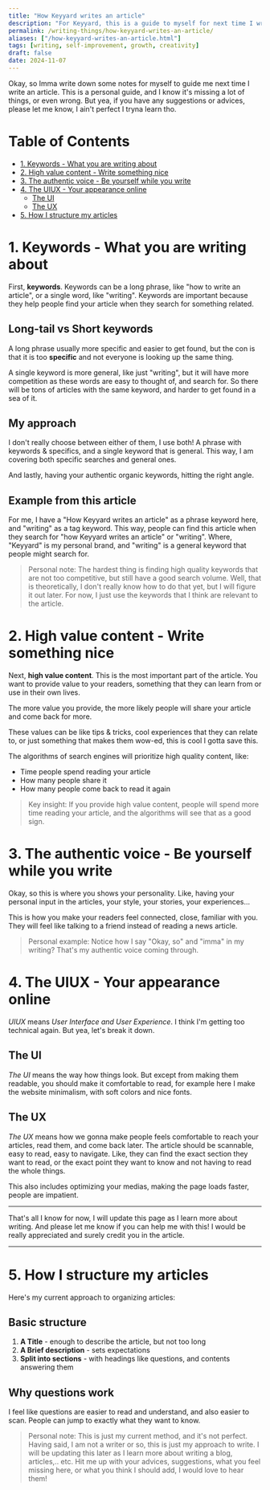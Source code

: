 ```yaml
---
title: "How Keyyard writes an article"
description: "For Keyyard, this is a guide to myself for next time I write something."
permalink: /writing-things/how-keyyard-writes-an-article/
aliases: ["/how-keyyard-writes-an-article.html"]
tags: [writing, self-improvement, growth, creativity]
draft: false
date: 2024-11-07
---
```


Okay, so Imma write down some notes for myself to guide me next time I write an article. This is a personal guide, and I know it's missing a lot of things, or even wrong. But yea, if you have any suggestions or advices, please let me know, I ain't perfect I tryna learn tho.

# Table of Contents
- [1. Keywords - What you are writing about](#1-keywords---what-you-are-writing-about)
- [2. High value content - Write something nice](#2-high-value-content---write-something-nice)
- [3. The authentic voice - Be yourself while you write](#3-the-authentic-voice---be-yourself-while-you-write)
- [4. The UIUX - Your appearance online](#4-the-uiux---your-appearance-online)
    - [The UI](#the-ui)
    - [The UX](#the-ux)
- [5. How I structure my articles](#5-how-i-structure-my-articles)

# 1. Keywords - What you are writing about

First, **keywords**. Keywords can be a long phrase, like "how to write an article", or a single word, like "writing". Keywords are important because they help people find your article when they search for something related.

## Long-tail vs Short keywords

A long phrase usually more specific and easier to get found, but the con is that it is too **specific** and not everyone is looking up the same thing.

A single keyword is more general, like just "writing", but it will have more competition as these words are easy to thought of, and search for. So there will be tons of articles with the same keyword, and harder to get found in a sea of it.

## My approach

I don't really choose between either of them, I use both! A phrase with keywords & specifics, and a single keyword that is general. This way, I am covering both specific searches and general ones.

And lastly, having your authentic organic keywords, hitting the right angle.

## Example from this article

For me, I have a "How Keyyard writes an article" as a phrase keyword here, and "writing" as a tag keyword. This way, people can find this article when they search for "how Keyyard writes an article" or "writing". Where, "Keyyard" is my personal brand, and "writing" is a general keyword that people might search for.

> Personal note: The hardest thing is finding high quality keywords that are not too competitive, but still have a good search volume. Well, that is theoretically, I don't really know how to do that yet, but I will figure it out later. For now, I just use the keywords that I think are relevant to the article.

# 2. High value content - Write something nice

Next, **high value content**. This is the most important part of the article. You want to provide value to your readers, something that they can learn from or use in their own lives.

The more value you provide, the more likely people will share your article and come back for more.

These values can be like tips & tricks, cool experiences that they can relate to, or just something that makes them wow-ed, this is cool I gotta save this.

The algorithms of search engines will prioritize high quality content, like:
- Time people spend reading your article
- How many people share it
- How many people come back to read it again

> Key insight: If you provide high value content, people will spend more time reading your article, and the algorithms will see that as a good sign.

# 3. The authentic voice - Be yourself while you write

Okay, so this is where you shows your personality. Like, having your personal input in the articles, your style, your stories, your experiences...

This is how you make your readers feel connected, close, familiar with you. They will feel like talking to a friend instead of reading a news article.

> Personal example: Notice how I say "Okay, so" and "imma" in my writing? That's my authentic voice coming through.

# 4. The UIUX - Your appearance online
_UIUX_ means _User Interface and User Experience_. I think I'm getting too technical again. But yea, let's break it down.
## The UI
_The UI_ means the way how things look. But except from making them readable, you should make it comfortable to read, for example here I make the website minimalism, with soft colors and nice fonts.

## The UX
_The UX_ means how we gonna make people feels comfortable to reach your articles, read them, and come back later. The article should be scannable, easy to read, easy to navigate. Like, they can find the exact section they want to read, or the exact point they want to know and not having to read the whole things.

This also includes optimizing your medias, making the page loads faster, people are impatient.

---

That's all I know for now, I will update this page as I learn more about writing. And please let me know if you can help me with this! I would be really appreciated and surely credit you in the article.

---

# 5. How I structure my articles

Here's my current approach to organizing articles:

## Basic structure
1. **A Title** - enough to describe the article, but not too long
2. **A Brief description** - sets expectations
3. **Split into sections** - with headings like questions, and contents answering them

## Why questions work

I feel like questions are easier to read and understand, and also easier to scan. People can jump to exactly what they want to know.

> Personal note: This is just my current method, and it's not perfect. Having said, I am not a writer or so, this is just my approach to write. I will be updating this later as I learn more about writing a blog, articles,.. etc. Hit me up with your advices, suggestions, what you feel missing here, or what you think I should add, I would love to hear them!


